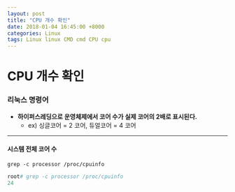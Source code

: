 ```yaml
---
layout: post
title: "CPU 개수 확인"
date: 2018-01-04 16:45:00 +8000
categories: Linux
tags: Linux linux CMD cmd CPU cpu
---
```


# CPU 개수 확인

### 리눅스 명령어

* **하이퍼스레딩으로 운영체제에서 코어 수가 실제 코어의 2배로 표시된다.**
  - ex) 싱글코어 = 2 코어, 듀얼코어 = 4 코어

------

#### 시스템 전체 코어 수

```
grep -c processor /proc/cpuinfo
```

```ruby
root# grep -c processor /proc/cpuinfo
24
```




















